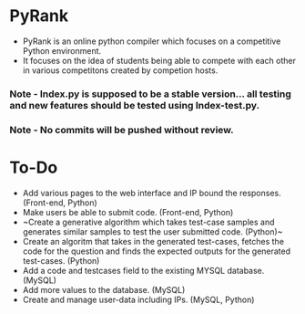 # PyRank
- PyRank is an online python compiler which focuses on a competitive Python environment.
- It focuses on the idea of students being able to compete with each other in various competitons created by competion hosts.

### Note - Index.py is supposed to be a stable version... all testing and new features should be tested using Index-test.py.
### Note - No commits will be pushed without review.

# To-Do
- Add various pages to the web interface and IP bound the responses. (Front-end, Python)
- Make users be able to submit code. (Front-end, Python)
- ~Create a generative algorithm which takes test-case samples and generates similar samples to test the user submitted code. (Python)~
- Create an algoritm that takes in the generated test-cases, fetches the code for the question and finds the expected outputs for the generated test-cases. (Python)
- Add a code and testcases field to the existing MYSQL database. (MySQL)
- Add more values to the database. (MySQL)
- Create and manage user-data including IPs. (MySQL, Python)
